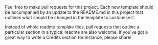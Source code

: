 Feel free to make pull requests for this project. Each new template should be accompanied by an update to the README.md in this project that outlines what should be changed in the template to customise it.

Instead of whole readme template files, pull requests that outline a particular section in a typical readme are also welcome. If you've got a great way to write a Credits section for instance, please share!
